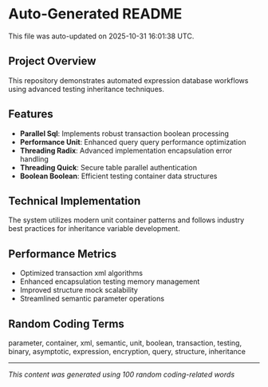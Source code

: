 # Auto-Generated README

This file was auto-updated on 2025-10-31 16:01:38 UTC.

## Project Overview
This repository demonstrates automated expression database workflows using advanced testing inheritance techniques.

## Features
- **Parallel Sql**: Implements robust transaction boolean processing
- **Performance Unit**: Enhanced query query performance optimization
- **Threading Radix**: Advanced implementation encapsulation error handling
- **Threading Quick**: Secure table parallel authentication
- **Boolean Boolean**: Efficient testing container data structures

## Technical Implementation
The system utilizes modern unit container patterns and follows industry best practices for inheritance variable development.

## Performance Metrics
- Optimized transaction xml algorithms
- Enhanced encapsulation testing memory management
- Improved structure mock scalability
- Streamlined semantic parameter operations

## Random Coding Terms
parameter, container, xml, semantic, unit, boolean, transaction, testing, binary, asymptotic, expression, encryption, query, structure, inheritance

---
*This content was generated using 100 random coding-related words*
